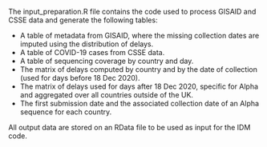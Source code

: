 
The input_preparation.R file contains the code used to process GISAID and CSSE data and generate the following tables:

- A table of metadata from GISAID, where the missing collection dates are imputed using the distribution of delays.
- A table of COVID-19 cases from CSSE data.
- A table of sequencing coverage by country and day.
- The matrix of delays computed by country and by the date of collection (used for days before 18 Dec 2020).
- The matrix of delays used for days after 18 Dec 2020, specific for Alpha and aggregated over all countries outside of the UK.
- The first submission date and the associated collection date of an Alpha sequence for each country.

All output data are stored on an RData file to be used as input for the IDM code.
